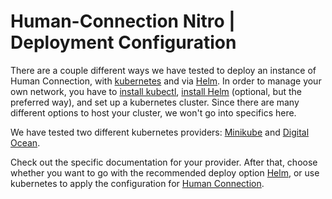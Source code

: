# Human-Connection Nitro \| Deployment Configuration

There are a couple different ways we have tested to deploy an instance of Human Connection, with [kubernetes](https://kubernetes.io/) and via [Helm](https://helm.sh/docs/). In order to manage your own
network, you have to [install kubectl](https://kubernetes.io/docs/tasks/tools/install-kubectl/), [install Helm](https://helm.sh/docs/intro/install/) (optional, but the preferred way),
and set up a kubernetes cluster. Since there are many different options to host your cluster, we won't go into specifics here.

We have tested two different kubernetes providers: [Minikube](./minikube/README.md)
and [Digital Ocean](./digital-ocean/README.md).

Check out the specific documentation for your provider. After that, choose whether you want to go with the recommended deploy option [Helm](./helm/README.md), or use kubernetes to apply the configuration for [Human Connection](./human-connection/README.md).
